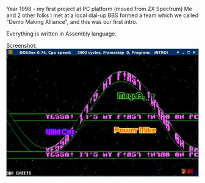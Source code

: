 Year 1998 - my first project at PC platform (moved from ZX Spectrum)
Me and 2 other folks I met at a local dial-up BBS formed a team which we called
"Demo Making Alliance", and this was our first intro.

Everything is written in Assembly language.

Screenshot:
![Screenshot1](/_screenshots/1.png)
